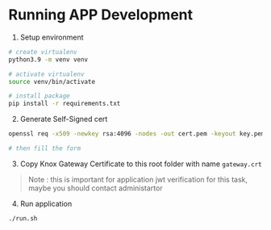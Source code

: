 # Running APP Development

1. Setup environment

```bash
# create virtualenv
python3.9 -m venv venv

# activate virtualenv
source venv/bin/activate

# install package
pip install -r requirements.txt
```

2. Generate Self-Signed cert

```bash
openssl req -x509 -newkey rsa:4096 -nodes -out cert.pem -keyout key.pem -days 365

# then fill the form
```

3. Copy Knox Gateway Certificate to this root folder with name `gateway.crt`

> Note : this is important for application jwt verification
> for this task, maybe you should contact administartor

4. Run application

```bash
./run.sh
```

